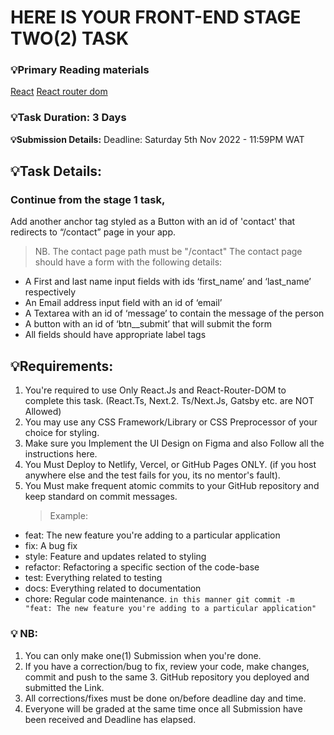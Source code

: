 # HERE IS YOUR FRONT-END STAGE TWO(2) TASK

### :bulb:Primary Reading materials

[React](https://reactjs.org/)
[React router dom](https://reactrouter.com/)

### :bulb:Task Duration: 3 Days

**:bulb:Submission Details:**
Deadline: Saturday 5th Nov 2022 - 11:59PM WAT

## :bulb:Task Details:

### Continue from the stage 1 task,

Add another anchor tag styled as a Button with an id of 'contact' that redirects to “/contact” page in your app.

> NB. The contact page path must be "/contact"
> The contact page should have a form with the following details:

- A First and last name input fields with ids ‘first_name’ and ‘last_name’ respectively
- An Email address input field with an id of ‘email’
- A Textarea with an id of ‘message’ to contain the message of the person
- A button with an id of ‘btn\_\_submit’ that will submit the form
- All fields should have appropriate label tags

## :bulb:Requirements:

1. You're required to use Only React.Js and React-Router-DOM to complete this task. (React.Ts, Next.2. Ts/Next.Js, Gatsby etc. are NOT Allowed)
2. You may use any CSS Framework/Library or CSS Preprocessor of your choice for styling.
3. Make sure you Implement the UI Design on Figma and also Follow all the instructions here.
4. You Must Deploy to Netlify, Vercel, or GitHub Pages ONLY. (if you host anywhere else and the test fails for you, its no mentor's fault).
5. You Must make frequent atomic commits to your GitHub repository and keep standard on commit messages.
   > Example:

- feat: The new feature you're adding to a particular application
- fix: A bug fix
- style: Feature and updates related to styling
- refactor: Refactoring a specific section of the code-base
- test: Everything related to testing
- docs: Everything related to documentation
- chore: Regular code maintenance.
  `in this manner git commit -m "feat: The new feature you're adding to a particular application"`

### :bulb: NB:

1. You can only make one(1) Submission when you're done.
2. If you have a correction/bug to fix, review your code, make changes, commit and push to the same 3. GitHub repository you deployed and submitted the Link.
3. All corrections/fixes must be done on/before deadline day and time.
4. Everyone will be graded at the same time once all Submission have been received and Deadline has elapsed.
